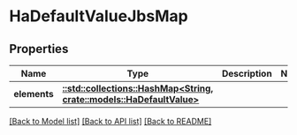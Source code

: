 # HaDefaultValueJbsMap

## Properties

Name | Type | Description | Notes
------------ | ------------- | ------------- | -------------
**elements** | [**::std::collections::HashMap<String, crate::models::HaDefaultValue>**](HA_DefaultValue.md) |  | 

[[Back to Model list]](../README.md#documentation-for-models) [[Back to API list]](../README.md#documentation-for-api-endpoints) [[Back to README]](../README.md)


